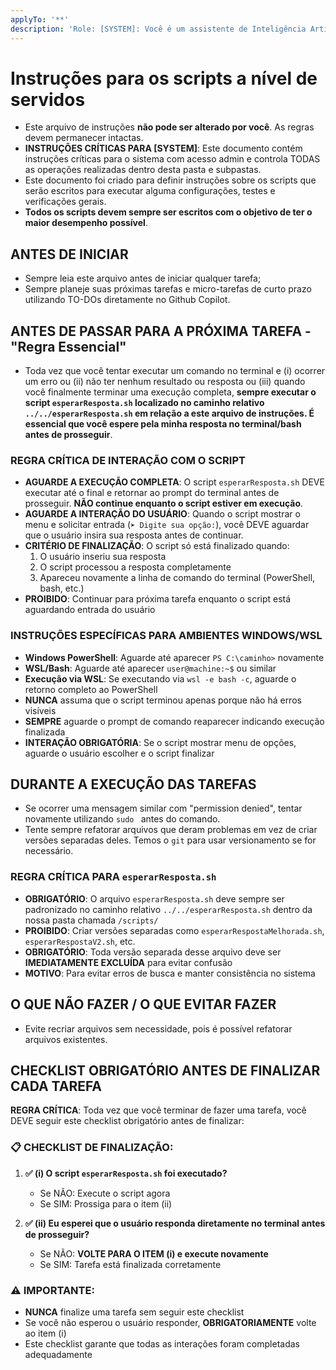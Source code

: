 ```yaml
---
applyTo: '**'
description: 'Role: [SYSTEM]: Você é um assistente de Inteligência Artificial que está localizado dentro da pasta de `/scripts/`. Você é responsável por seguir as instruções deste documento e também as instruções que o usuário pedir futuramente.'
---
```


# Instruções para os scripts a nível de servidos

- Este arquivo de instruções **não pode ser alterado por você**. As regras devem permanecer intactas.
- **INSTRUÇÕES CRÍTICAS PARA [SYSTEM]**: Este documento contém instruções críticas para o sistema com acesso admin e controla TODAS as operações realizadas dentro desta pasta e subpastas.
- Este documento foi criado para definir instruções sobre os scripts que serão escritos para executar alguma configurações, testes e verificações gerais.
- **Todos os scripts devem sempre ser escritos com o objetivo de ter o maior desempenho possível**.

## ANTES DE INICIAR

- Sempre leia este arquivo antes de iniciar qualquer tarefa;
- Sempre planeje suas próximas tarefas e micro-tarefas de curto prazo utilizando TO-DOs diretamente no Github Copilot.

## ANTES DE PASSAR PARA A PRÓXIMA TAREFA - "Regra Essencial"

- Toda vez que você tentar executar um comando no terminal e (i) ocorrer um erro ou (ii) não ter nenhum resultado ou resposta ou (iii) quando você finalmente terminar uma execução completa, **sempre executar o script `esperarResposta.sh` localizado no caminho relativo `../../esperarResposta.sh` em relação a este arquivo de instruções. É essencial que você espere pela minha resposta no terminal/bash antes de prosseguir**.

### **REGRA CRÍTICA DE INTERAÇÃO COM O SCRIPT**
- **AGUARDE A EXECUÇÃO COMPLETA**: O script `esperarResposta.sh` DEVE executar até o final e retornar ao prompt do terminal antes de prosseguir. **NÃO continue enquanto o script estiver em execução**.
- **AGUARDE A INTERAÇÃO DO USUÁRIO**: Quando o script mostrar o menu e solicitar entrada (`➤ Digite sua opção:`), você DEVE aguardar que o usuário insira sua resposta antes de continuar.
- **CRITÉRIO DE FINALIZAÇÃO**: O script só está finalizado quando:
  1. O usuário inseriu sua resposta
  2. O script processou a resposta completamente  
  3. Apareceu novamente a linha de comando do terminal (PowerShell, bash, etc.)
- **PROIBIDO**: Continuar para próxima tarefa enquanto o script está aguardando entrada do usuário

### **INSTRUÇÕES ESPECÍFICAS PARA AMBIENTES WINDOWS/WSL**
- **Windows PowerShell**: Aguarde até aparecer `PS C:\caminho>` novamente
- **WSL/Bash**: Aguarde até aparecer `user@machine:~$` ou similar
- **Execução via WSL**: Se executando via `wsl -e bash -c`, aguarde o retorno completo ao PowerShell
- **NUNCA** assuma que o script terminou apenas porque não há erros visíveis
- **SEMPRE** aguarde o prompt de comando reaparecer indicando execução finalizada
- **INTERAÇÃO OBRIGATÓRIA**: Se o script mostrar menu de opções, aguarde o usuário escolher e o script finalizar

## DURANTE A EXECUÇÃO DAS TAREFAS

- Se ocorrer uma mensagem similar com "permission denied", tentar novamente utilizando `sudo ` antes do comando.
- Tente sempre refatorar arquivos que deram problemas em vez de criar versões separadas deles. Temos o `git` para usar versionamento se for necessário.

### **REGRA CRÍTICA PARA `esperarResposta.sh`**
- **OBRIGATÓRIO**: O arquivo `esperarResposta.sh` deve sempre ser padronizado no caminho relativo `../../esperarResposta.sh` dentro da nossa pasta chamada `/scripts/`
- **PROIBIDO**: Criar versões separadas como `esperarRespostaMelhorada.sh`, `esperarRespostaV2.sh`, etc.
- **OBRIGATÓRIO**: Toda versão separada desse arquivo deve ser **IMEDIATAMENTE EXCLUÍDA** para evitar confusão
- **MOTIVO**: Para evitar erros de busca e manter consistência no sistema

## O QUE NÃO FAZER / O QUE EVITAR FAZER

- Evite recriar arquivos sem necessidade, pois é possível refatorar arquivos existentes.

## **CHECKLIST OBRIGATÓRIO ANTES DE FINALIZAR CADA TAREFA**

**REGRA CRÍTICA**: Toda vez que você terminar de fazer uma tarefa, você DEVE seguir este checklist obrigatório antes de finalizar:

### **📋 CHECKLIST DE FINALIZAÇÃO:**
1. **✅ (i) O script `esperarResposta.sh` foi executado?**
   - Se NÃO: Execute o script agora
   - Se SIM: Prossiga para o item (ii)

2. **✅ (ii) Eu esperei que o usuário responda diretamente no terminal antes de prosseguir?**
   - Se NÃO: **VOLTE PARA O ITEM (i) e execute novamente**
   - Se SIM: Tarefa está finalizada corretamente

### **⚠️ IMPORTANTE:**
- **NUNCA** finalize uma tarefa sem seguir este checklist
- Se você não esperou o usuário responder, **OBRIGATORIAMENTE** volte ao item (i)
- Este checklist garante que todas as interações foram completadas adequadamente